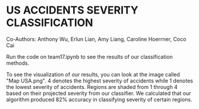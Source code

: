 # US ACCIDENTS SEVERITY CLASSIFICATION

Co-Authors: Anthony Wu, Erlun Lian, Amy Liang, Caroline Hoerrner, Coco Cai

Run the code on team17.ipynb to see the results of our classification methods.

To see the visualization of our results, you can look at the image called 
"Map USA.png". 4 denotes the highest severity of accidents while 1 denotes the 
lowest severity of accidents.  Regions are shaded from 1 through 4 based on 
their projected severity from our classifier.  We calculated that our 
algorithm produced 82% accuracy in classifying severity of certain regions. 
